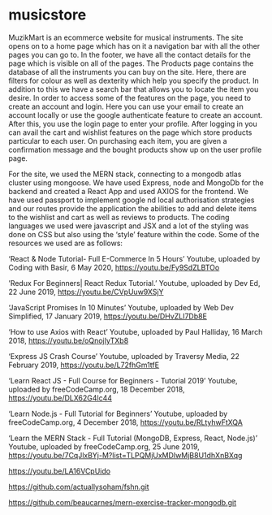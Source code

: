 # musicstore
MuzikMart is an ecommerce website for musical instruments. The site opens on to a home page which has on it a navigation bar with all the other pages you can go to. In the footer, we have all the contact details for the page which is visible on all of the pages. The Products page contains the database of all the instruments you can buy on the site. Here, there are filters for colour as well as dexterity which help you specify the product. In addition to this we have a search bar that allows you to locate the item you desire. 
In order to access some of the features on the page, you need to create an account and login. Here you can use your email to create an account locally or use the google authenticate feature to create an account. After this, you use the login page to enter your profile. After logging in you can avail the cart and wishlist features on the page which store products particular to each user. On purchasing each item, you are given a confirmation message and the bought products show up on the user profile page.

For the site, we used the MERN stack, connecting to a mongodb atlas cluster using mongoose. We have used Express, node and MongoDb for the backend and created a React App and used AXIOS for the frontend. We have used passport to implement google nd local authorisation strategies and our routes provide the application the abilities to add and delete items to the wishlist and cart as well as reviews to products. The coding languages we used were javascript and JSX and a lot of the styling was done on CSS but also using the ‘style’ feature within the code. Some of the resources we used are as follows:

‘React & Node Tutorial- Full E-Commerce In 5 Hours’ Youtube, uploaded by Coding with Basir, 6 May 2020, https://youtu.be/Fy9SdZLBTOo

’Redux For Beginners| React Redux Tutorial.’ Youtube, uploaded by Dev Ed, 22 June 2019, https://youtu.be/CVpUuw9XSjY

‘JavaScript Promises In 10 Minutes’ Youtube, uploaded by Web Dev Simplified, 17 January 2019, https://youtu.be/DHvZLI7Db8E

‘How to use Axios with React’ Youtube, uploaded by Paul Halliday, 16 March 2018, https://youtu.be/oQnojIyTXb8

‘Express JS Crash Course’ Youtube, uploaded by Traversy Media, 22 February 2019, https://youtu.be/L72fhGm1tfE

‘Learn React JS - Full Course for Beginners - Tutorial 2019’ Youtube, uploaded by freeCodeCamp.org, 18 December 2018, https://youtu.be/DLX62G4lc44

‘Learn Node.js - Full Tutorial for Beginners’ Youtube, uploaded by freeCodeCamp.org, 4 December 2018, https://youtu.be/RLtyhwFtXQA

‘Learn the MERN Stack - Full Tutorial (MongoDB, Express, React, Node.js)’ Youtube, uploaded by freeCodeCamp.org, 25 June 2019,
https://youtu.be/7CqJlxBYj-M?list=TLPQMjUxMDIwMjB8U1dhXnBXqg

https://youtu.be/LA16VCpUido

https://github.com/actuallysoham/fshn.git

https://github.com/beaucarnes/mern-exercise-tracker-mongodb.git
